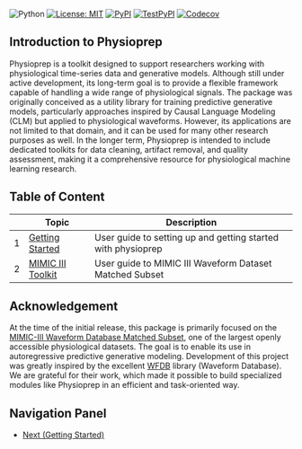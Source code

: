 ![Python](https://img.shields.io/badge/python-3.10-2ca02c?style=flat&labelColor=2f2f4f)
[![License: MIT](https://img.shields.io/badge/license-MIT-1f77b4?style=flat&labelColor=2f2f4f)](./LICENSE)
[![PyPI](https://img.shields.io/pypi/v/physioprep?style=flat&labelColor=2f2f4f&color=9467bd&logo=pypi)](https://pypi.org/project/physioprep/)
[![TestPyPI](https://img.shields.io/badge/dynamic/json?url=https://test.pypi.org/pypi/physioprep/json&query=info.version&label=TestPyPI&style=flat&labelColor=2f2f4f&color=9467bd&logo=pypi)](https://test.pypi.org/project/physioprep/)
[![Codecov](https://codecov.io/gh/SaadatMilad1792/physioprep/branch/master/graph/badge.svg)](https://codecov.io/gh/SaadatMilad1792/physioprep)


<!-- [![Coverage](https://github.com/SaadatMilad1792/physioprep/actions/workflows/tests.yml/badge.svg)](https://github.com/SaadatMilad1792/physioprep/actions/workflows/tests.yml) -->
<!-- [![PyPI Status](https://github.com/SaadatMilad1792/physioprep/actions/workflows/publish-pypi.yml/badge.svg)](https://github.com/SaadatMilad1792/physioprep/actions/workflows/publish-pypi.yml)
[![TestPyPI Status](https://github.com/SaadatMilad1792/physioprep/actions/workflows/publish-testpypi.yml/badge.svg)](https://github.com/SaadatMilad1792/physioprep/actions/workflows/publish-testpypi.yml) -->
<!-- [![Coverage](https://img.shields.io/codecov/c/github/username/physioprep?style=flat&labelColor=2f2f4f)](https://codecov.io/gh/username/physioprep) -->
<!-- ![Contributions](https://img.shields.io/badge/contributions-Welcome-brightgreen?style=flat&labelColor=2f2f4f) -->
<!-- ![Last Commit](https://img.shields.io/github/last-commit/username/physioprep?style=flat&labelColor=2f2f4f) -->
<!-- ![Stars](https://img.shields.io/github/stars/username/physioprep?style=social) -->

## Introduction to Physioprep
Physioprep is a toolkit designed to support researchers working with physiological time-series data and generative models. Although still under active development, its long-term goal is to provide a flexible framework capable of handling a wide range of physiological signals. The package was originally conceived as a utility library for training predictive generative models, particularly approaches inspired by Causal Language Modeling (CLM) but applied to physiological waveforms. However, its applications are not limited to that domain, and it can be used for many other research purposes as well. In the longer term, Physioprep is intended to include dedicated toolkits for data cleaning, artifact removal, and quality assessment, making it a comprehensive resource for physiological machine learning research.

## Table of Content
|    | Topic                                                  | Description                                                  |
|----|--------------------------------------------------------|--------------------------------------------------------------|
|  1 | [Getting Started](./docs/markdowns/getting_started.md) | User guide to setting up and getting started with physioprep |
|  2 | [MIMIC III Toolkit](./docs/markdowns/mimic_iii_tk.md)  | User guide to MIMIC III Waveform Dataset Matched Subset      |

## Acknowledgement
At the time of the initial release, this package is primarily focused on the [MIMIC-III Waveform Database Matched Subset](https://physionet.org/content/mimic3wdb-matched/1.0/), one of the largest openly accessible physiological datasets. The goal is to enable its use in autoregressive predictive generative modeling. Development of this project was greatly inspired by the excellent [WFDB](https://wfdb.readthedocs.io/en/latest/index.html) library (Waveform Database). We are grateful for their work, which made it possible to build specialized modules like Physioprep in an efficient and task-oriented way.

## Navigation Panel
<!-- - [Back (Disabled)](/) -->
<!-- - [Return to repository (Disabled)](/) -->
- [Next (Getting Started)](/docs/markdowns/getting_started.md)
